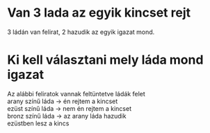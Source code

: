 # Van 3 lada az egyik kincset rejt
3 ládán van felirat, 2 hazudik az egyik igazat mond. 
# Ki kell választani mely láda mond igazat
Az alábbi feliratok vannak feltüntetve  ládák felet
<br>
arany színű láda -> én rejtem a kincset
<br> 
ezüst színű láda -> nem én rejtem a kincset
<br>
bronz színű láda -> az arany láda hazudik 
<br>
ezüstben lesz a kincs
